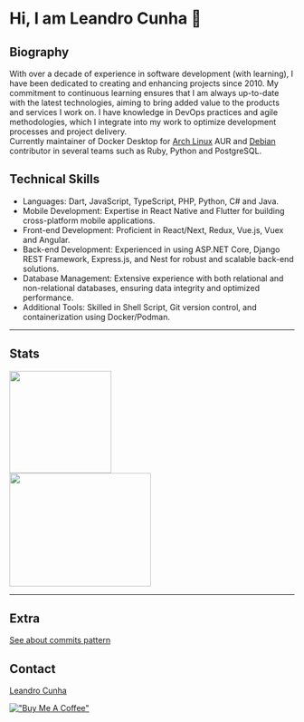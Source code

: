 # Hi, I am Leandro Cunha :wave:

## Biography

With over a decade of experience in software development (with learning), I have been dedicated to creating and enhancing projects since 2010. My commitment to continuous learning ensures that I am always up-to-date with the latest technologies, aiming to bring added value to the products and services I work on.
I have knowledge in DevOps practices and agile methodologies, which I integrate into my work to optimize development processes and project delivery.  
Currently maintainer of Docker Desktop for [Arch Linux](https://github.com/archlinux) AUR and [Debian](https://github.com/debian) contributor in several teams such as Ruby, Python and PostgreSQL.  

## Technical Skills

- Languages: Dart, JavaScript, TypeScript, PHP, Python, C# and Java.  
- Mobile Development: Expertise in React Native and Flutter for building cross-platform mobile applications.  
- Front-end Development: Proficient in React/Next, Redux, Vue.js, Vuex and Angular.  
- Back-end Development: Experienced in using ASP.NET Core, Django REST Framework, Express.js, and Nest for robust and scalable back-end solutions.  
- Database Management: Extensive experience with both relational and non-relational databases, ensuring data integrity and optimized performance.  
- Additional Tools: Skilled in Shell Script, Git version control, and containerization using Docker/Podman.  

---

## Stats

<div>
<a href="https://github.com/leandrocunha526">
  <img height="180em" src="https://github-readme-stats.vercel.app/api?username=leandrocunha526&show_icons=true&theme=dracula&include_all_commits=true&count_private=true">
</a>
</div>
<div>
  <img height="200em" width="250em" src="https://github-readme-stats.vercel.app/api/top-langs/?username=leandrocunha526&layout=compact&langs_count=10&theme=dracula"/>
</div>

---

## Extra

[See about commits pattern](https://gist.github.com/leandrocunha526/f5bf86a5429401af5acba7fe811d4e7d)

## Contact

[Leandro Cunha](mailto:leandrocunhaemail@gmail.com?subject=Contact)

[!["Buy Me A Coffee"](https://www.buymeacoffee.com/assets/img/custom_images/orange_img.png)](https://www.buymeacoffee.com/leandrocunha)

